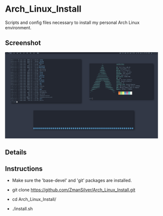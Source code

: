 # Arch_Linux_Install
Scripts and config files necessary to install my personal Arch Linux environment.

## Screenshot

![Screenshot](https://github.com/ZmanSilver/Arch_Linux_Install/blob/master/screen.png)

## Details


## Instructions

-	Make sure the 'base-devel' and 'git' packages are installed.

-	git clone https://github.com/ZmanSilver/Arch_Linux_Install.git
-	cd Arch_Linux_Install/
-	./install.sh
